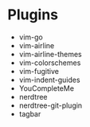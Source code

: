 # Plugins
- vim-go
- vim-airline
- vim-airline-themes
- vim-colorschemes
- vim-fugitive
- vim-indent-guides
- YouCompleteMe
- nerdtree
- nerdtree-git-plugin
- tagbar
